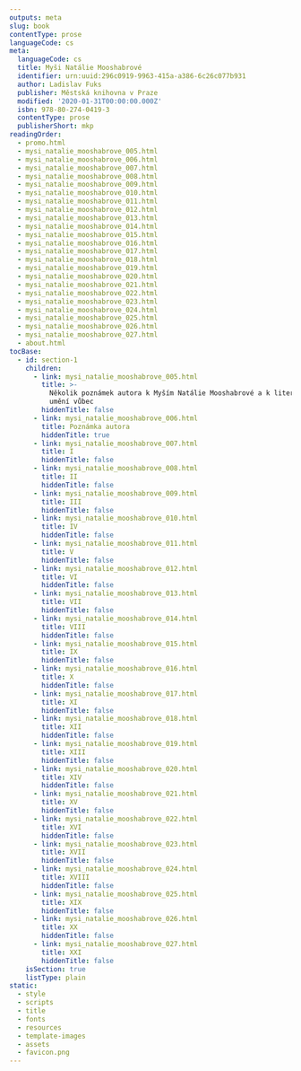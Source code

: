 ```yaml
---
outputs: meta
slug: book
contentType: prose
languageCode: cs
meta:
  languageCode: cs
  title: Myši Natálie Mooshabrové
  identifier: urn:uuid:296c0919-9963-415a-a386-6c26c077b931
  author: Ladislav Fuks
  publisher: Městská knihovna v Praze
  modified: '2020-01-31T00:00:00.000Z'
  isbn: 978-80-274-0419-3
  contentType: prose
  publisherShort: mkp
readingOrder:
  - promo.html
  - mysi_natalie_mooshabrove_005.html
  - mysi_natalie_mooshabrove_006.html
  - mysi_natalie_mooshabrove_007.html
  - mysi_natalie_mooshabrove_008.html
  - mysi_natalie_mooshabrove_009.html
  - mysi_natalie_mooshabrove_010.html
  - mysi_natalie_mooshabrove_011.html
  - mysi_natalie_mooshabrove_012.html
  - mysi_natalie_mooshabrove_013.html
  - mysi_natalie_mooshabrove_014.html
  - mysi_natalie_mooshabrove_015.html
  - mysi_natalie_mooshabrove_016.html
  - mysi_natalie_mooshabrove_017.html
  - mysi_natalie_mooshabrove_018.html
  - mysi_natalie_mooshabrove_019.html
  - mysi_natalie_mooshabrove_020.html
  - mysi_natalie_mooshabrove_021.html
  - mysi_natalie_mooshabrove_022.html
  - mysi_natalie_mooshabrove_023.html
  - mysi_natalie_mooshabrove_024.html
  - mysi_natalie_mooshabrove_025.html
  - mysi_natalie_mooshabrove_026.html
  - mysi_natalie_mooshabrove_027.html
  - about.html
tocBase:
  - id: section-1
    children:
      - link: mysi_natalie_mooshabrove_005.html
        title: >-
          Několik poznámek autora k Myším Natálie Mooshabrové a k literatuře a
          umění vůbec
        hiddenTitle: false
      - link: mysi_natalie_mooshabrove_006.html
        title: Poznámka autora
        hiddenTitle: true
      - link: mysi_natalie_mooshabrove_007.html
        title: I
        hiddenTitle: false
      - link: mysi_natalie_mooshabrove_008.html
        title: II
        hiddenTitle: false
      - link: mysi_natalie_mooshabrove_009.html
        title: III
        hiddenTitle: false
      - link: mysi_natalie_mooshabrove_010.html
        title: IV
        hiddenTitle: false
      - link: mysi_natalie_mooshabrove_011.html
        title: V
        hiddenTitle: false
      - link: mysi_natalie_mooshabrove_012.html
        title: VI
        hiddenTitle: false
      - link: mysi_natalie_mooshabrove_013.html
        title: VII
        hiddenTitle: false
      - link: mysi_natalie_mooshabrove_014.html
        title: VIII
        hiddenTitle: false
      - link: mysi_natalie_mooshabrove_015.html
        title: IX
        hiddenTitle: false
      - link: mysi_natalie_mooshabrove_016.html
        title: X
        hiddenTitle: false
      - link: mysi_natalie_mooshabrove_017.html
        title: XI
        hiddenTitle: false
      - link: mysi_natalie_mooshabrove_018.html
        title: XII
        hiddenTitle: false
      - link: mysi_natalie_mooshabrove_019.html
        title: XIII
        hiddenTitle: false
      - link: mysi_natalie_mooshabrove_020.html
        title: XIV
        hiddenTitle: false
      - link: mysi_natalie_mooshabrove_021.html
        title: XV
        hiddenTitle: false
      - link: mysi_natalie_mooshabrove_022.html
        title: XVI
        hiddenTitle: false
      - link: mysi_natalie_mooshabrove_023.html
        title: XVII
        hiddenTitle: false
      - link: mysi_natalie_mooshabrove_024.html
        title: XVIII
        hiddenTitle: false
      - link: mysi_natalie_mooshabrove_025.html
        title: XIX
        hiddenTitle: false
      - link: mysi_natalie_mooshabrove_026.html
        title: XX
        hiddenTitle: false
      - link: mysi_natalie_mooshabrove_027.html
        title: XXI
        hiddenTitle: false
    isSection: true
    listType: plain
static:
  - style
  - scripts
  - title
  - fonts
  - resources
  - template-images
  - assets
  - favicon.png
---
```


